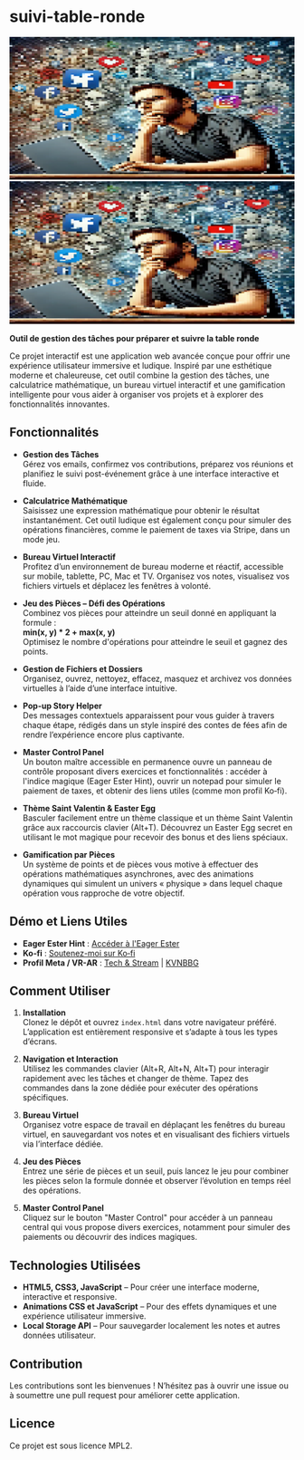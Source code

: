 # suivi-table-ronde

![L'image](https://raw.githubusercontent.com/Kvnbbg/suivi-table-ronde/main/image.png)
[![Description de l'image](https://raw.githubusercontent.com/Kvnbbg/suivi-table-ronde/main/image.png)](https://raw.githubusercontent.com/Kvnbbg/suivi-table-ronde/main/image.png)


**Outil de gestion des tâches pour préparer et suivre la table ronde**

Ce projet interactif est une application web avancée conçue pour offrir une expérience utilisateur immersive et ludique. Inspiré par une esthétique moderne et chaleureuse, cet outil combine la gestion des tâches, une calculatrice mathématique, un bureau virtuel interactif et une gamification intelligente pour vous aider à organiser vos projets et à explorer des fonctionnalités innovantes.

## Fonctionnalités

- **Gestion des Tâches**  
  Gérez vos emails, confirmez vos contributions, préparez vos réunions et planifiez le suivi post-événement grâce à une interface interactive et fluide.

- **Calculatrice Mathématique**  
  Saisissez une expression mathématique pour obtenir le résultat instantanément. Cet outil ludique est également conçu pour simuler des opérations financières, comme le paiement de taxes via Stripe, dans un mode jeu.

- **Bureau Virtuel Interactif**  
  Profitez d’un environnement de bureau moderne et réactif, accessible sur mobile, tablette, PC, Mac et TV. Organisez vos notes, visualisez vos fichiers virtuels et déplacez les fenêtres à volonté.

- **Jeu des Pièces – Défi des Opérations**  
  Combinez vos pièces pour atteindre un seuil donné en appliquant la formule :  
  **min(x, y) * 2 + max(x, y)**  
  Optimisez le nombre d'opérations pour atteindre le seuil et gagnez des points.

- **Gestion de Fichiers et Dossiers**  
  Organisez, ouvrez, nettoyez, effacez, masquez et archivez vos données virtuelles à l’aide d’une interface intuitive.

- **Pop-up Story Helper**  
  Des messages contextuels apparaissent pour vous guider à travers chaque étape, rédigés dans un style inspiré des contes de fées afin de rendre l’expérience encore plus captivante.

- **Master Control Panel**  
  Un bouton maître accessible en permanence ouvre un panneau de contrôle proposant divers exercices et fonctionnalités : accéder à l'indice magique (Eager Ester Hint), ouvrir un notepad pour simuler le paiement de taxes, et obtenir des liens utiles (comme mon profil Ko‑fi).

- **Thème Saint Valentin & Easter Egg**  
  Basculer facilement entre un thème classique et un thème Saint Valentin grâce aux raccourcis clavier (Alt+T). Découvrez un Easter Egg secret en utilisant le mot magique pour recevoir des bonus et des liens spéciaux.

- **Gamification par Pièces**  
  Un système de points et de pièces vous motive à effectuer des opérations mathématiques asynchrones, avec des animations dynamiques qui simulent un univers « physique » dans lequel chaque opération vous rapproche de votre objectif.

## Démo et Liens Utiles

- **Eager Ester Hint** : [Accéder à l'Eager Ester](https://kvnbbg.my.canva.site/eager-ester)
- **Ko‑fi** : [Soutenez-moi sur Ko‑fi](https://ko-fi.com/kevinmarville)
- **Profil Meta / VR-AR** : [Tech & Stream](https://facebook.com/techandstream) | [KVNBBG](https://facebook.com/kvnbbg)

## Comment Utiliser

1. **Installation**  
   Clonez le dépôt et ouvrez `index.html` dans votre navigateur préféré. L’application est entièrement responsive et s’adapte à tous les types d’écrans.

2. **Navigation et Interaction**  
   Utilisez les commandes clavier (Alt+R, Alt+N, Alt+T) pour interagir rapidement avec les tâches et changer de thème. Tapez des commandes dans la zone dédiée pour exécuter des opérations spécifiques.

3. **Bureau Virtuel**  
   Organisez votre espace de travail en déplaçant les fenêtres du bureau virtuel, en sauvegardant vos notes et en visualisant des fichiers virtuels via l’interface dédiée.

4. **Jeu des Pièces**  
   Entrez une série de pièces et un seuil, puis lancez le jeu pour combiner les pièces selon la formule donnée et observer l’évolution en temps réel des opérations.

5. **Master Control Panel**  
   Cliquez sur le bouton "Master Control" pour accéder à un panneau central qui vous propose divers exercices, notamment pour simuler des paiements ou découvrir des indices magiques.

## Technologies Utilisées

- **HTML5, CSS3, JavaScript** – Pour créer une interface moderne, interactive et responsive.
- **Animations CSS et JavaScript** – Pour des effets dynamiques et une expérience utilisateur immersive.
- **Local Storage API** – Pour sauvegarder localement les notes et autres données utilisateur.

## Contribution

Les contributions sont les bienvenues ! N’hésitez pas à ouvrir une issue ou à soumettre une pull request pour améliorer cette application.

## Licence

Ce projet est sous licence MPL2.
